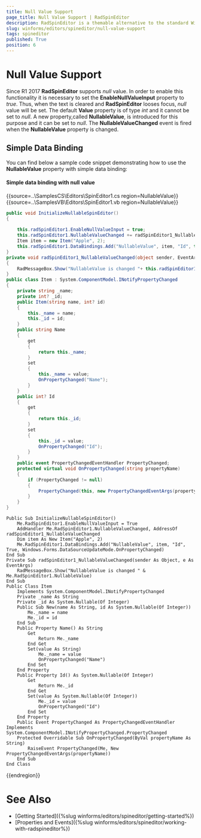 ```yaml
---
title: Null Value Support
page_title: Null Value Support | RadSpinEditor 
description: RadSpinEditor is a themable alternative to the standard Windows Numeric Up Down control.
slug: winforms/editors/spineditor/null-value-support
tags: spineditor
published: True
position: 6 
---
```


# Null Value Support

Since R1 2017 **RadSpinEditor** supports *null* value. In order to enable this functionality it is necessary to set the **EnableNullValueInput** property to *true*. Thus, when the text is cleared and **RadSpinEditor** looses focus, *null* value will be set. The default **Value** property is of type *int* and it cannot be set to *null*. A new property,called **NullableValue**, is introduced for this purpose and it can be set to *null*. The **NullableValueChanged** event is fired when the **NullableValue** property is changed.

## Simple Data Binding

You can find below a sample code snippet demonstrating how to use the **NullableValue** property with simple data binding:

#### Simple data binding with null value

{{source=..\SamplesCS\Editors\SpinEditor1.cs region=NullableValue}} 
{{source=..\SamplesVB\Editors\SpinEditor1.vb region=NullableValue}} 

````C#
public void InitializeNullableSpinEditor()
{ 
        
    this.radSpinEditor1.EnableNullValueInput = true;
    this.radSpinEditor1.NullableValueChanged += radSpinEditor1_NullableValueChanged;
    Item item = new Item("Apple", 2);
    this.radSpinEditor1.DataBindings.Add("NullableValue", item, "Id", true, DataSourceUpdateMode.OnPropertyChanged);
}
private void radSpinEditor1_NullableValueChanged(object sender, EventArgs e)
{
    RadMessageBox.Show("NullableValue is changed "+ this.radSpinEditor1.NullableValue);
}
public class Item : System.ComponentModel.INotifyPropertyChanged
{
    private string _name;
    private int? _id;
    public Item(string name, int? id)
    {
        this._name = name;
        this._id = id;
    }
    public string Name
    {
        get
        {
            return this._name;
        }
        set
        {
            this._name = value;
            OnPropertyChanged("Name");
        }
    }
    public int? Id
    {
        get
        {
            return this._id;
        }
        set
        {
            this._id = value;
            OnPropertyChanged("Id");
        }
    }
    public event PropertyChangedEventHandler PropertyChanged;
    protected virtual void OnPropertyChanged(string propertyName)
    {
        if (PropertyChanged != null)
        {
            PropertyChanged(this, new PropertyChangedEventArgs(propertyName));
        }
    }
}

````
````VB.NET
Public Sub InitializeNullableSpinEditor()
    Me.RadSpinEditor1.EnableNullValueInput = True
    AddHandler Me.RadSpinEditor1.NullableValueChanged, AddressOf radSpinEditor1_NullableValueChanged
    Dim item As New Item("Apple", 2)
    Me.RadSpinEditor1.DataBindings.Add("NullableValue", item, "Id", True, Windows.Forms.DataSourceUpdateMode.OnPropertyChanged)
End Sub
Private Sub radSpinEditor1_NullableValueChanged(sender As Object, e As EventArgs)
    RadMessageBox.Show("NullableValue is changed " & Me.RadSpinEditor1.NullableValue)
End Sub
Public Class Item
    Implements System.ComponentModel.INotifyPropertyChanged
    Private _name As String
    Private _id As System.Nullable(Of Integer)
    Public Sub New(name As String, id As System.Nullable(Of Integer))
        Me._name = name
        Me._id = id
    End Sub
    Public Property Name() As String
        Get
            Return Me._name
        End Get
        Set(value As String)
            Me._name = value
            OnPropertyChanged("Name")
        End Set
    End Property
    Public Property Id() As System.Nullable(Of Integer)
        Get
            Return Me._id
        End Get
        Set(value As System.Nullable(Of Integer))
            Me._id = value
            OnPropertyChanged("Id")
        End Set
    End Property
    Public Event PropertyChanged As PropertyChangedEventHandler Implements System.ComponentModel.INotifyPropertyChanged.PropertyChanged
    Protected Overridable Sub OnPropertyChanged(ByVal propertyName As String)
        RaiseEvent PropertyChanged(Me, New PropertyChangedEventArgs(propertyName))
    End Sub
End Class

````

{{endregion}} 

# See Also

* [Getting Started]({%slug winforms/editors/spineditor/getting-started%})
* [Properties and Events]({%slug winforms/editors/spineditor/working-with-radspineditor%})

